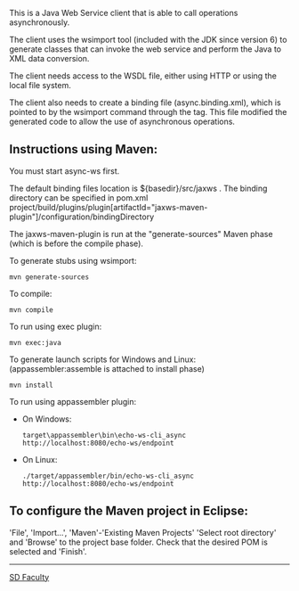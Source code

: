 This is a Java Web Service client that is able to call operations asynchronously.

The client uses the wsimport tool (included with the JDK since version 6)
to generate classes that can invoke the web service and
perform the Java to XML data conversion.

The client needs access to the WSDL file,
either using HTTP or using the local file system.

The client also needs to create a binding file (async.binding.xml), which
is pointed to by the wsimport command through the <bindingDirectory> tag.
This file modified the generated code to allow the use of asynchronous operations.


## Instructions using Maven:

You must start async-ws first.

The default binding files location is ${basedir}/src/jaxws .
The binding directory can be specified in pom.xml
project/build/plugins/plugin[artifactId="jaxws-maven-plugin"]/configuration/bindingDirectory

The jaxws-maven-plugin is run at the "generate-sources" Maven phase (which is before the compile phase).

To generate stubs using wsimport:
```
mvn generate-sources
```

To compile:
```
mvn compile
```

To run using exec plugin:
```
mvn exec:java
```

To generate launch scripts for Windows and Linux:
  (appassembler:assemble is attached to install phase)
```
mvn install
```

To run using appassembler plugin:
- On Windows:
    ```
    target\appassembler\bin\echo-ws-cli_async http://localhost:8080/echo-ws/endpoint
    ```
- On Linux:
    ```
    ./target/appassembler/bin/echo-ws-cli_async http://localhost:8080/echo-ws/endpoint
    ```

## To configure the Maven project in Eclipse:

'File', 'Import...', 'Maven'-'Existing Maven Projects'
'Select root directory' and 'Browse' to the project base folder.
Check that the desired POM is selected and 'Finish'.

----
[SD Faculty](mailto:leic-sod@disciplinas.tecnico.ulisboa.pt)
